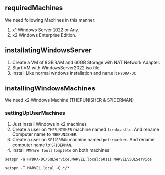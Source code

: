 
## requiredMachines

We need following Machines in this manner:
1. x1 Windows Server 2022 or Any.
2. x2 Windows Enterprise Edition.

## installatingWindowsServer

1. Create a VM of 8GB RAM and 60GB Storage with NAT Network Adapter.
2. Start VM with WindowsServer2022.iso file.
3. Install Like normal windows installation and name it `HYDRA-DC`

## installingWindowsMachines

We need x2 Windows Machine (THEPUNISHER & SPIDERMAN)
### settingUpUserMachines

1. Just Install Windows in x2 machines
2. Create a user on `THEPUNISHER` machine named `farnkcastle`. And rename Computer name to `THEPUNISHER`.
3. Create a user on `SPIDERMAN` machine named `peterparker`. And rename computer name to `SPIDERMAN`.
4. Install `VMWare Tools` `Complete` on both machines.

```
setspn -a HYDRA-DC/SQLService.MARVEL.local:60111 MARVEL\SQLService
```


```
setspn -T MARVEL.local -Q */*
```